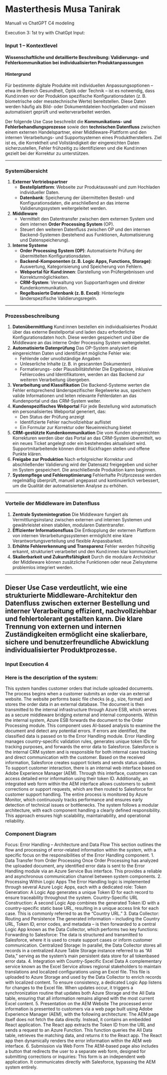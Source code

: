 # Masterthesis Musa Tanirak 
Manuall vs ChatGPT C4 modeling

Execution 3:
1st try with ChatGpt Input:
### Input 1 – Kontextlevel
#### Wissenschaftliche und detaillierte Beschreibung: Validierungs- und Fehlerkommunikation bei individualisierten Produktanpassungen
#### Hintergrund
Für bestimmte digitale Produkte mit individuellen Anpassungsoptionen – etwa im Bereich Gesundheit, Optik oder Technik – ist es notwendig, dass Kund\:innen vor der Produktion spezifische Konfigurationsdaten (z. B. biometrische oder messtechnische Werte) bereitstellen. Diese Daten werden häufig als Bild- oder Dokumentdateien hochgeladen und müssen automatisiert geprüft und weiterverarbeitet werden.

Der folgende Use Case beschreibt die **Kommunikations- und Fehlerbehandlungsprozesse** sowie den **technischen Datenfluss** zwischen einem externen Handelspartner, einer Middleware-Plattform und den internen Verarbeitungs- und Supportsystemen eines Produktherstellers. Ziel ist es, die Korrektheit und Vollständigkeit der eingereichten Daten sicherzustellen, Fehler frühzeitig zu identifizieren und die Kund\:innen gezielt bei der Korrektur zu unterstützen.

---
### Systemübersicht
1. **Externer Vertriebspartner**
   * **Bestellplattform**: Webseite zur Produktauswahl und zum Hochladen individueller Daten.
   * **Datenbank**: Speicherung der übermittelten Bestell- und Konfigurationsdaten, die anschließend an das interne Validierungssystem weitergeleitet werden.
2. **Middleware**
   * Vermittelt den Datentransfer zwischen dem externen System und dem internen **Order Processing System** (OP).
   * Steuert den weiteren Datenfluss zwischen OP und den internen Backend-Systemen (bestehend aus Funktionen, Automatisierung und Datenspeicherung).
3. **Interne Systeme**
   * **Order Processing System (OP)**: Automatisierte Prüfung der übermittelten Konfigurationsdaten.
   * **Backend-Komponenten (z. B. Logic Apps, Functions, Storage)**: Auswertung, Kategorisierung und Speicherung von Fehlern.
   * **Webportal für Kund\:innen**: Darstellung von Prüfergebnissen und Korrekturmöglichkeiten.
   * **CRM-System**: Verwaltung von Supportanfragen und direkter Kundenkommunikation.
   * **Regelbasierte Datenbank (z. B. Excel)**: Hinterlegte länderspezifische Validierungsregeln.
---
### Prozessbeschreibung
1. **Datenübermittlung**
   Kund\:innen bestellen ein individualisiertes Produkt über das externe Bestellportal und laden dazu erforderliche Konfigurationsdaten hoch. Diese werden gespeichert und über die Middleware an das interne Order Processing System weitergeleitet.
2. **Automatisierte Datenprüfung**
   Das OP-System analysiert die eingereichten Daten und identifiziert mögliche Fehler wie:
   * Fehlende oder unvollständige Angaben
   * Unleserliche Inhalte (z. B. in gescannten Dokumenten)
   * Formatierungs- oder Plausibilitätsfehler
   Die Ergebnisse, inklusive Fehlercodes und Identifikatoren, werden an das Backend zur weiteren Verarbeitung übergeben.
3. **Verarbeitung und Klassifikation**
   Die Backend-Systeme werten die Fehler entsprechend länderspezifischer Regelwerke aus, speichern valide Informationen und leiten relevante Fehlerdaten an das Kundenportal und das CRM-System weiter.
4. **Kundenspezifisches Webportal**
   Für jede Bestellung wird automatisch ein personalisiertes Webportal generiert, das:
   * Den Status der Prüfung anzeigt
   * Identifizierte Fehler nachvollziehbar auflistet
   * Ein Formular zur Korrektur oder Neueinreichung bietet
5. **CRM-gestützte Kundenkommunikation**
   Die vom Kunden eingereichten Korrekturen werden über das Portal an das CRM-System übermittelt, wo ein neues Ticket angelegt oder ein bestehendes aktualisiert wird. Supportmitarbeitende können direkt Rückfragen stellen und offene Punkte klären.
6. **Freigabe zur Produktion**
   Nach erfolgreicher Korrektur und abschließender Validierung wird der Datensatz freigegeben und sicher im System gespeichert. Die anschließende Produktion kann beginnen.
7. **Systempflege und Fehleroptimierung**
   Fehlerhafte Prüfprozesse werden regelmäßig überprüft, manuell angepasst und kontinuierlich verbessert, um die Qualität der automatisierten Analyse zu erhöhen.
---
### Vorteile der Middleware im Datenfluss
1. **Zentrale Systemintegration**
   Die Middleware fungiert als Vermittlungsinstanz zwischen externen und internen Systemen und gewährleistet einen stabilen, modularen Datentransfer.
2. **Effizienter Informationsfluss**
   Die Entkopplung der externen Plattform von internen Verarbeitungssystemen ermöglicht eine klare Verantwortungsverteilung und flexible Anpassbarkeit.
3. **Erhöhte Fehlererkennung und Transparenz**
   Fehler werden frühzeitig erkannt, strukturiert verarbeitet und den Kund\:innen klar kommuniziert.
4. **Skalierbarkeit und Zukunftsfähigkeit**
   Durch die modulare Architektur der Middleware können zusätzliche Funktionen oder neue Zielsysteme problemlos integriert werden.
---
Dieser Use Case verdeutlicht, wie eine strukturierte Middleware-Architektur den Datenfluss zwischen **externer Bestellung und interner Verarbeitung** effizient, nachvollziehbar und fehlertolerant gestalten kann. Die klare Trennung von externen und internen Zuständigkeiten ermöglicht eine **skalierbare, sichere und benutzerfreundliche** Abwicklung individualisierter Produktprozesse.
---

### Input Execution 4
### Here is the description of the system: 
This system handles customer orders that include uploaded documents. The process begins when a customer submits an order
via an external website. The website performs basic file checks (e.g., size, format) and stores the order data in an external database. The document is then transmitted
to the internal infrastructure through Azure ESB, which serves as a secure middleware bridging external and internal components. Within the internal system, Azure
ESB forwards the document to the Order Processing module. This component uses AI-based analysis to examine the document and detect any potential errors. If
errors are identified, the classified data is passed on to the Error Handling module. Error Handling manages country-specific validation rules, generates unique token
IDs for tracking purposes, and forwards the error data to Salesforce. Salesforce is the internal CRM system and is responsible for both internal case tracking and
direct communication with the customer. Based on the received information, Salesforce creates support tickets and sends status updates. To support customer
interaction, there is an internal web interface based on Adobe Experience Manager (AEM). Through this interface, customers can access detailed error information
using their token ID. Additionally, an integrated web form within the AEM interface allows customers to submit corrections or support requests, which are then
routed to Salesforce for customer support handling. The entire process is monitored by Azure Monitor, which continuously tracks performance and ensures early
detection of technical issues or bottlenecks. The system follows a modular architecture, with each component handling a clearly defined responsibility. This approach
ensures high scalability, maintainability, and operational reliability.

### Component Diagram
Focus: Error Handling – Architecture and Data Flow This section outlines the flow and processing of error-related information within the system, with a specific
focus on the responsibilities of the Error Handling component. 1. Data Transfer from Order Processing Once Order Processing has analyzed the uploaded document,
any identified error data is sent to the Error Handling module via an Azure Service Bus interface. This provides a reliable and asynchronous communication channel
between system components. 2. Processing Within Logic Apps The Error Handling logic is implemented through several Azure Logic Apps, each with a dedicated
role: Token Generation: A Logic App generates a unique Token ID for each record to ensure traceability throughout the system. Country-Specific URL Construction:
A second Logic App combines the generated Token ID with a country-specific static base URL, resulting in a unique access link for each case. This is commonly
referred to as the “Country URL.” 3. Data Collector: Routing and Persistence The generated information – including the Country URL, Token ID, error codes, and
metadata – is then forwarded to a central Logic App known as the Data Collector, which performs two key functions: Forwarding to Salesforce: The data is
structured and transmitted to Salesforce, where it is used to create support cases or inform customer communication. Centralized Storage: In parallel, the Data
Collector stores all records in a centralized Azure Table Storage instance referred to as “All Data,” serving as the system’s main persistent data store for all tokenbased
error data. 4. Integration with Country-Specific Excel Data A complementary service known as the Excel Service allows regional stakeholders to maintain
translations and localized configurations using an Excel file. This file is uploaded to Azure Storage and used by the Data Collector to enrich records with localized
content. To ensure consistency, a dedicated Logic App listens for changes to the Excel file. When updates occur, it triggers a synchronization routine that updates
both Azure Storage and the All Data table, ensuring that all information remains aligned with the most current Excel content. 5. Presentation on the AEM Website
The processed error information is presented to customers via a web page built using Adobe Experience Manager (AEM), with the following architecture: The AEM
page itself does not fetch the data directly. Instead, it contains an embedded React application. The React app extracts the Token ID from the URL and sends a
request to an Azure Function. This function queries the All Data table, retrieves the matching data, and returns it to the React app. The React app then dynamically
renders the error information within the AEM web interface. 6. Submission via Web Form The AEM-based page also includes a button that redirects the user to a
separate web form, designed for submitting corrections or inquiries: This form is an independent web application. It communicates directly with Salesforce,
bypassing the AEM system entirely.


